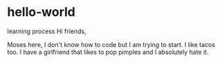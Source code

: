 # hello-world
learning process
Hi friends,

Moses here, I don't know how to code but I am trying to start.
I like tacos too. I have a girlfriend that likes to pop pimples and I absolutely hate it.
